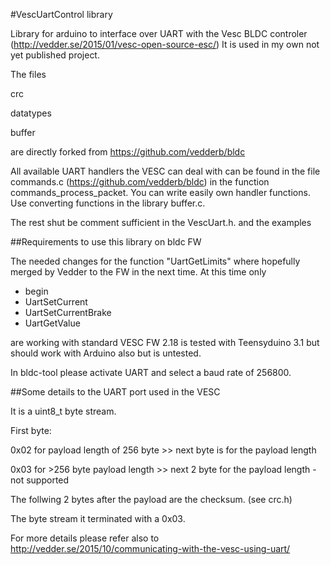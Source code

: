 #VescUartControl library

Library for arduino to interface over UART with the Vesc BLDC controler (http://vedder.se/2015/01/vesc-open-source-esc/)
It is used in my own not yet published project.

The files

crc

datatypes

buffer

are directly forked from https://github.com/vedderb/bldc


All available UART handlers the VESC can deal with can be found in the file commands.c (https://github.com/vedderb/bldc)
in the function commands_process_packet. You can write easily own handler functions. Use converting functions in 
the library buffer.c.

The rest shut be comment sufficient in the VescUart.h. and the examples

##Requirements to use this library on bldc FW

The needed changes for the function "UartGetLimits" where hopefully merged by Vedder to the FW in the next time.
At this time only
- begin
- UartSetCurrent
- UartSetCurrentBrake
- UartGetValue

are working with standard VESC FW 2.18 is tested with Teensyduino 3.1 but should work with Arduino also but is untested.

In bldc-tool please activate UART and select a baud rate of 256800.



##Some details to the UART port used in the VESC

It is a uint8_t byte stream. 

First byte: 

0x02 for payload length of 256 byte >> next byte is for the payload length 

0x03 for >256 byte payload length  >> next 2 byte for the payload length - not supported

The follwing 2 bytes after the payload are the checksum. (see crc.h)

The byte stream it terminated with a 0x03.

For more details please refer also to http://vedder.se/2015/10/communicating-with-the-vesc-using-uart/



